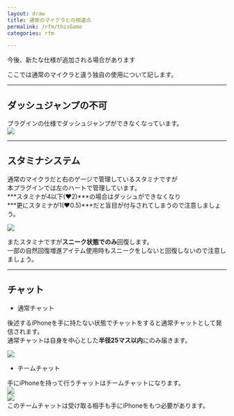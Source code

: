```yaml
---
layout: draw
title: 通常のマイクラとの相違点
permalink: /rfm/thisGame
categories: rfm

---
```

<p class="alert alert-info">今後、新たな仕様が追加される場合があります</p>

ここでは通常のマイクラと違う独自の使用について記します。<br>

---------------------------------------
## ダッシュジャンプの不可

プラグインの仕様でダッシュジャンプができなくなっています。<br>
<a><img src="http://web.njj12.net/public/images/rfm/dashj.png"></a><br>

---------------------------------------
## スタミナシステム

通常のマイクラだと右のゲージで管理しているスタミナですが<br>
本プラグインでは左のハートで管理しています。<br>
***スタミナが4以下(♥2)***の場合はダッシュができなくなり<br>
***更にスタミナが1(♥0.5)***だと盲目が付与されてしまうので注意しましょう。<br>

<a><img src="http://web.njj12.net/public/images/rfm/hp.png"></a><br>

またスタミナですが**スニーク状態でのみ**回復します。<br>
一部の自然回復増進アイテム使用時もスニークをしないと回復しないので注意しましょう。<br>

---------------------------------------
## チャット

+ 通常チャット  

後述するiPhoneを手に持たない状態でチャットをすると通常チャットとして発信されます。<br>
通常チャットは自身を中心とした**半径25マス以内**にのみ届きます。<br>

<a><img src="http://web.njj12.net/public/images/rfm/chat2.png"></a><br>

+ チームチャット  

手にiPhoneを持って行うチャットはチームチャットになります。<br>
<a><img src="http://web.njj12.net/public/images/rfm/iphone.png"></a><br>
<a><img src="http://web.njj12.net/public/images/rfm/chat.png"></a><br>
このチームチャットは受け取る相手も手にiPhoneをもつ必要があります。<br>



  
